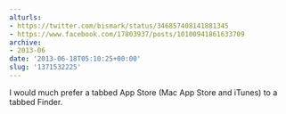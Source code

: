 ```yaml
---
alturls:
- https://twitter.com/bismark/status/346857408141881345
- https://www.facebook.com/17803937/posts/10100941861633709
archive:
- 2013-06
date: '2013-06-18T05:10:25+00:00'
slug: '1371532225'
---
```


I would much prefer a tabbed App Store (Mac App Store and iTunes) to a tabbed Finder.

